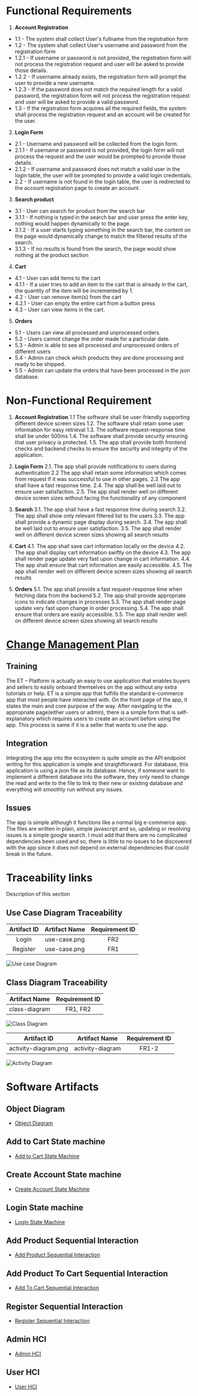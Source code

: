 # Functional Requirements
1. **Account Registration**
* 1.1 - The system shall collect User's fullname from the registration form
* 1.2 - The system shall collect User's username and password from the registration form
* 1.2.1 - If username or password is not provided, the registration form will not process the registration request and user will be asked to provide those details.
* 1.2.2 - If username already exists, the registration form will prompt the user to provide a new username.
* 1.2.3 - If the password does not match the required length for a valid password, the registration form will not process the registration request and user will be asked to provide a valid password.
* 1.3 - If the registration form acquires all the required fields, the system shall process the registration request and an account will be created for the user.

2. **Login Form**
* 2.1 - Username and password will be collected from the login form.
* 2.1.1 - If username or password is not provided, the login form will not process the request and the user would be prompted to provide those details.
* 2.1.2 - If username and password does not match a valid user in the login table, the user will be prompted to provide a valid login credentials.
* 2.2 - If username is not found in the login table, the user is redirected to the account registration page to create an account.

3. **Search product**
* 3.1 - User can search for product from the search bar
* 3.1.1 - If nothing is typed in the search bar and user press the enter key, nothing would happen dynamically to the page.
* 3.1.2 - If a user starts typing something in the search bar, the content on the page would  dynamically change to match the filtered results of the search.
* 3.1.3 - If no results is found from the search, the page would show nothing at the product section

4. **Cart**
* 4.1 - User can add items to the cart
* 4.1.1 - If a user tries to add an item to the cart that is already in the cart, the quantity of the item will be incremented by 1.
* 4.2 - User can remove item(s) from the cart
* 4.2.1 - User can empty the entire cart from a button press
* 4.3 - User can view items in the cart.

5. **Orders**
* 5.1 - Users can view all processed and unprocessed orders.
* 5.2 - Users cannot change the order made for a particular date.
* 5.3 - Admin is able to see all processed and unprocessed orders of different users
* 5.4 - Admin can check which products they are done processing and ready to be shipped.
* 5.5 - Admin can update the orders that have been processed in the json database.


# Non-Functional Requirement
1. **Account Registration**
1.1 The software shall be user-friendly supporting different device screen sizes
1.2. The software shall retain some user information for easy retrieval
1.3. The software request-response time shall be under 500ms
1.4. The software shall provide security ensuring that user privacy is protected.
1.5. The app shall provide both frontend checks and backend checks to ensure the security and integrity of the application.

2. **Login Form**
2.1. The app shall provide notifications to users during authentication
2.2 The app shall retain some information which comes from request if it was successful to use in other pages.
2.3 The app shall have a fast response time.
2.4. The app shall be well laid out to ensure user satisfaction.
2.5. The app shall render well on different device screen sizes without facing the functionality of any component

3. **Search**
3.1. The app shall have a fast response time during search
3.2. The app shall show only relevant filtered list to the users
3.3. The app shall provide a dynamic page display during search.
3.4. The app shall be well laid out to ensure user satisfaction.
3.5. The app shall render well on different device screen sizes showing all search results

4. **Cart**
4.1. The app shall save cart information locally on the device
4.2. The app shall display cart information swiftly on the device
4.3. The app shall render page update very fast upon change in cart information.
4.4. The app shall ensure that cart information are easily accessible.
4.5. The app shall render well on different device screen sizes showing all search results

5. **Orders**
5.1. The app shall provide a fast request-response time when fetching data from the backend 
5.2. The app shall provide appropriate icons to indicate changes in processes
5.3. The app shall render page update very fast upon change in order processing.
5.4. The app shall ensure that orders are easily accessible.
5.5. The app shall render well on different device screen sizes showing all search results


# [Change Management Plan](https://github.com/muscoff/GVSU-CIS641-ET/blob/main/artifacts/Change_Management_Plan.pdf)

## Training
The ET – Platform is actually an easy to use application that enables buyers and sellers to easily onboard themselves on the app without any extra tutorials or help.
ET is a simple app that fulfills the standard e-commerce app that most people have interacted with.
On the front page of the app, it states the main and core purpose of the way. After navigating to the appropriate page(either users or admin), there is a simple form that is self-explanatory which requires users to create an account before using the app. This process is same if it is a seller that wants to use the app.

## Integration
Integrating the app into the ecosystem is quite simple as the API endpoint writing for this application is simple and straightforward. For database, this application is using a json file as its database. Hence, if someone want to implement a different database into the software, they only need to change the read and write to the file to link to their new or existing database and everything will smoothly run without any issues.

## Issues
The app is simple although it functions like a normal big e-commerce app. The files are written in plain, simple javascript and so, updating or resolving issues is a simple google search. I must add that there are no complicated dependencies been used and so, there is little to no issues to be discovered with the app since it does not depend on external dependencies that could break in the future. 


# Traceability links
Description of this section

## Use Case Diagram Traceability
| Artifact ID | Artifact Name | Requirement ID |
| :-------------: | :----------: | :----------: |
| Login           | use-case.png | FR2          |
| Register        | use-case.png | FR1          |

![Use case Diagram](https://github.com/muscoff/GVSU-CIS641-ET/blob/main/artifacts/use-case.png)


## Class Diagram Traceability
| Artifact Name         | Requirement ID |
| :-------------:       |:----------:    |
| class-diagram         | FR1, FR2       |

![Class Diagram](https://github.com/muscoff/GVSU-CIS641-ET/blob/main/artifacts/class-diagram.png)



| Artifact ID       | Artifact Name | Requirement ID |
| :-------------:   | :----------:  | :----------:   |
| activity-diagram.png | activity-diagram | FR1-2    |

![Activity Diagram](https://github.com/muscoff/GVSU-CIS641-ET/blob/main/artifacts/activity-diagram.png)




# Software Artifacts

## Object Diagram
* [Object Diagram](https://github.com/muscoff/GVSU-CIS641-ET/blob/main/artifacts/object-diagram.png)

## Add to Cart State machine
* [Add to Cart State Machine](https://github.com/muscoff/GVSU-CIS641-ET/blob/main/artifacts/addToCartStateMachine.png)

## Create Account State machine
* [Create Account State Machine](https://github.com/muscoff/GVSU-CIS641-ET/blob/main/artifacts/createAccountStateMachine.png)

## Login State machine
* [Login State Machine](https://github.com/muscoff/GVSU-CIS641-ET/blob/main/artifacts/loginStateMachine.png)

## Add Product Sequential Interaction
* [Add Product Sequential Interaction](https://github.com/muscoff/GVSU-CIS641-ET/blob/main/artifacts/AddProductSequentialInteraction.png)

## Add Product To Cart Sequential Interaction
* [Add To Cart Sequential Interaction](https://github.com/muscoff/GVSU-CIS641-ET/blob/main/artifacts/AddProductToCartSequentialInteraction.png)

## Register Sequential Interaction
* [Register Sequential Interaction](https://github.com/muscoff/GVSU-CIS641-ET/blob/main/artifacts/RegisterSequentialInteraction.png)

## Admin HCI
* [Admin HCI](https://github.com/muscoff/GVSU-CIS641-ET/blob/main/artifacts/adminHCI.png)

## User HCI
* [User HCI](https://github.com/muscoff/GVSU-CIS641-ET/blob/main/artifacts/userHCI.png)
